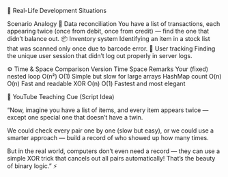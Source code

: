 🧩 Real-Life Development Situations

Scenario	                  Analogy
🧾 Data reconciliation	    You have a list of transactions, each appearing twice (once from debit, once from credit) — find the one that didn’t balance out.
📦 Inventory system	        Identifying an item in a stock list that was scanned only once due to barcode error.
🧍 User tracking	          Finding the unique user session that didn’t log out properly in server logs.

⚙️ Time & Space Comparison
Version	                        Time	    Space	        Remarks
Your (fixed) nested loop	      O(n²)	    O(1)	        Simple but slow for large arrays
HashMap count	                  O(n)	    O(n)	        Fast and readable
XOR	                            O(n)	    O(1)	        Fastest and most elegant


💬 YouTube Teaching Cue (Script Idea)

“Now, imagine you have a list of items,
and every item appears twice — except one special one that doesn’t have a twin.

We could check every pair one by one (slow but easy),
or we could use a smarter approach —
build a record of who showed up how many times.

But in the real world, computers don’t even need a record —
they can use a simple XOR trick that cancels out all pairs automatically!
That’s the beauty of binary logic.” ⚡